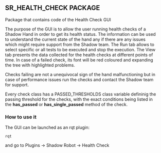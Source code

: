 ## SR_HEALTH_CHECK PACKAGE

Package that contains code of the Health Check GUI

The purpose of the GUI is to allow the user running health checks of a Shadow Hand in order to get its health status. The information can be used to understand the current state of the hand any if there are any issues which might require support from the Shadow team.
The Run tab allows to select specific or all tests to be executed and stop the execution. The View tab presents the data collected for the health checks at different points of time. In case of a failed check, its font will be red coloured and expanding the tree with highlighted problems. 

Checks failing are not a unequivocal sign of the hand malfunctioning but in case of performance issues run the checks and contact the Shadow team for support.

Every check class has a PASSED_THRESHOLDS class variable defininig the passing threshold for the checks, with the exact conditions being listed in the **has_passed** or **has_single_passed** method of the check.

### How to use it

The GUI can be launched as an rqt plugin:

```
rqt
```

and go to Plugins -> Shadow Robot -> Health Check
